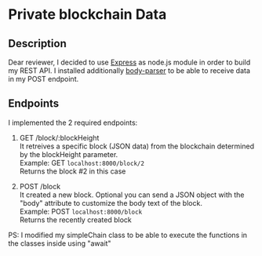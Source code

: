 # Private blockchain Data

## Description
Dear reviewer, I decided to use [Express](https://expressjs.com/) as node.js module in order to build my REST API.
I installed additionally [body-parser](https://www.npmjs.com/package/body-parser) to be able to receive data in my POST endpoint.

## Endpoints
I implemented the 2 required endpoints:
1. GET /block/:blockHeight  
   It retreives a specific block (JSON data) from the blockchain determined by the blockHeight parameter.  
   Example: GET ```localhost:8000/block/2```  
   Returns the block #2 in this case  

2. POST /block  
   It created a new block. Optional you can send a JSON object with the "body" attribute to customize the body text of the block.  
   Example: POST ```localhost:8000/block```  
   Returns the recently created block  

PS: I modified my simpleChain class to be able to execute the functions in the classes inside using "await"
